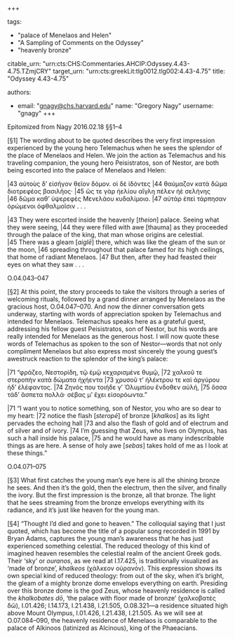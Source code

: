 +++

tags:
- "palace of Menelaos and Helen"
- "A Sampling of Comments on the Odyssey"
- "heavenly bronze"

citable_urn: "urn:cts:CHS:Commentaries.AHCIP:Odyssey.4.43-4.75.TZmjCRY"
target_urn: "urn:cts:greekLit:tlg0012.tlg002:4.43-4.75"
title: "Odyssey 4.43-4.75"

authors:
- email: "gnagy@chs.harvard.edu"
  name: "Gregory Nagy"
  username: "gnagy"
+++

<p>Epitomized from Nagy 2016.02.18 §§1–4</p><p>[§1] The wording about to be quoted describes the very first impression experienced by the young hero Telemachus when he sees the splendor of the place of Menelaos and Helen. We join the action as Telemachus and his traveling companion, the young hero Peisistratos, son of Nestor, are both being escorted into the palace of Menelaos and Helen:</p><p>|43 αὐτοὺς δ’ εἰσῆγον θεῖον δόμον. οἱ δὲ ἰδόντες |44 θαύμαζον κατὰ δῶμα διοτρεφέος βασιλῆος· |45 ὥς τε γὰρ ἠελίου αἴγλη πέλεν ἠὲ σελήνης |46 δῶμα καθ’ ὑψερεφὲς Μενελάου κυδαλίμοιο. |47 αὐτὰρ ἐπεὶ τάρπησαν ὁρώμενοι ὀφθαλμοῖσιν . . .</p><p>|43 They were escorted inside the heavenly [<em>theion</em>] palace. Seeing what they were seeing, |44 they were filled with awe [thauma] as they proceeded through the palace of the king, that man whose origins are celestial. |45 There was a gleam [<em>aiglē</em>] there, which was like the gleam of the sun or the moon, |46 spreading throughout that palace famed for its high ceilings, that home of radiant Menelaos. |47 But then, after they had feasted their eyes on what they saw . . .</p><p>O.04.043–047</p><p>[§2] At this point, the story proceeds to take the visitors through a series of welcoming rituals, followed by a grand dinner arranged by Menelaos as the gracious host, O.04.047–070. And now the dinner conversation gets underway, starting with words of appreciation spoken by Telemachus and intended for Menelaos. Telemachus speaks here as a grateful guest, addressing his fellow guest Peisistratos, son of Nestor, but his words are really intended for Menelaos as the generous host. I will now quote these words of Telemachus as spoken to the son of Nestor—words that not only compliment Menelaos but also express most sincerely the young guest’s awestruck reaction to the splendor of the king’s palace:</p><p>|71 “φράζεο, Νεστορίδη, τῷ ἐμῷ κεχαρισμένε θυμῷ, |72 χαλκοῦ τε στεροπὴν κατὰ δώματα ἠχήεντα |73 χρυσοῦ τ’ ἠλέκτρου τε καὶ ἀργύρου ἠδ’ ἐλέφαντος. |74 Ζηνός που τοιήδε γ’ Ὀλυμπίου ἔνδοθεν αὐλή, |75 ὅσσα τάδ’ ἄσπετα πολλά· σέβας μ’ ἔχει εἰσορόωντα.”</p><p>|71 “I want you to notice something, son of Nestor, you who are so dear to my heart: |72 notice the flash [<em>steropē</em>] of bronze [<em>khalkos</em>] as its light pervades the echoing hall |73 and also the flash of gold and of electrum and of silver and of ivory. |74 I’m guessing that Zeus, who lives on Olympus, has such a hall inside his palace, |75 and he would have as many indescribable things as are here. A sense of holy awe [<em>sebas</em>] takes hold of me as I look at these things.”</p><p>O.04.071–075</p><p>[§3] What first catches the young man’s eye here is all the shining bronze he sees. And then it’s the gold, then the electrum, then the silver, and finally the ivory. But the first impression is the bronze, all that bronze. The light that he sees streaming from the bronze envelops everything with its radiance, and it’s just like heaven for the young man.</p><p>[§4] “Thought I’d died and gone to heaven.” The colloquial saying that I just quoted, which has become the title of a popular song recorded in 1991 by Bryan Adams, captures the young man’s awareness that he has just experienced something celestial. The reduced theology of this kind of imagined heaven resembles the celestial realm of the ancient Greek gods. Their ‘sky’ or <em>ouranos</em>, as we read at I.17.425, is traditionally visualized as ‘made of bronze’, <em>khalkeos</em> (χάλκεον οὐρανόν). This expression shows its own special kind of reduced theology: from out of the sky, when it’s bright, the gleam of a mighty bronze dome envelops everything on earth. Presiding over this bronze dome is the god Zeus, whose heavenly residence is called the <em>khalkobates dō</em>, ‘the palace with floor made of bronze’ (χαλκοβατὲς δῶ), I.01.426; I.14.173, I.21.438, I.21.505, O.08.321—a residence situated high above Mount Olympus, I.01.426, I.21.438, I.21.505. As we will see at O.07.084–090, the heavenly residence of Menelaos is comparable to the palace of Alkinoos (latinized as Alcinous), king of the Phaeacians. </p>